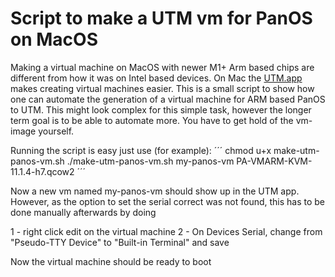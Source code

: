 # Script to make a UTM vm for PanOS on MacOS

Making a virtual machine on MacOS with newer M1+ Arm based chips are different from how it was on Intel based devices. On Mac the [UTM.app](https://mac.getutm.app/) makes creating virtual machines easier. This is a small script to show how one can automate the generation of a virtual machine for ARM based PanOS to UTM. This might look complex for this simple task, however the longer term goal is to be able to automate more. You have to get hold of the vm-image yourself.

Running the script is easy just use (for example):
´´´
chmod u+x make-utm-panos-vm.sh
./make-utm-panos-vm.sh my-panos-vm PA-VMARM-KVM-11.1.4-h7.qcow2
´´´

Now a new vm named my-panos-vm should show up in the UTM app. However, as the option to set the serial correct was not found, this has to be done manually afterwards by doing

1 - right click edit on the virtual machine
2 - On Devices Serial, change from "Pseudo-TTY Device" to "Built-in Terminal" and save

Now the virtual machine should be ready to boot
